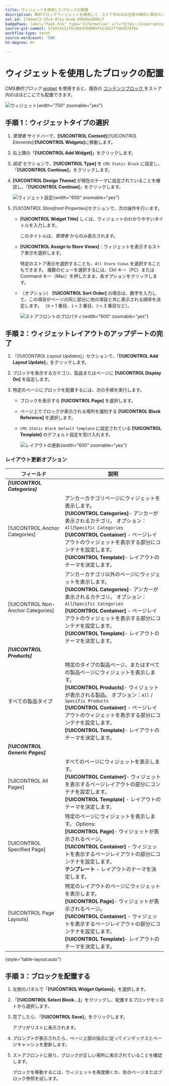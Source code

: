 ```yaml
---
title: ウィジェットを使用したブロックの配置
description: 静的ブロックウィジェットを使用して、ストア内のほぼ任意の場所に既存のコンテンツを配置する方法を説明します。
exl-id: 174deef2-33c4-4f1a-8ca8-4969be209bc7
badgePaas: label="PaaS のみ" type="Informative" url="https://experienceleague.adobe.com/en/docs/commerce/user-guides/product-solutions" tooltip="Adobe Commerce on Cloud プロジェクト（Adobeが管理する PaaS インフラストラクチャ）およびオンプレミスプロジェクトにのみ適用されます。"
source-git-commit: 57a913b21f4cbbb4f0800afe13012ff46d578f8e
workflow-type: tm+mt
source-wordcount: '586'
ht-degree: 0%

---
```


# ウィジェットを使用したブロックの配置

_CMS静的ブロック_ [widget](widgets.md) を使用すると、既存の [ コンテンツブロック ](blocks.md) をストア内のほぼどこにでも配置できます。

![ ウィジェット ](./assets/widgets.png){width="700" zoomable="yes"}

## 手順 1：ウィジェットタイプの選択

1. _管理者_ サイドバーで、**[!UICONTROL Content]**/_[!UICONTROL Elements]_/**[!UICONTROL Widgets]**&#x200B;に移動します。

1. 右上隅の「**[!UICONTROL Add Widget]**」をクリックします。

1. _設定_ セクションで、**[!UICONTROL Type]** を `CMS Static Block` に設定し、「**[!UICONTROL Continue]**」をクリックします。

1. **[!UICONTROL Design Theme]** が現在のテーマに設定されていることを確認し、「**[!UICONTROL Continue]**」をクリックします。

   ![ ウィジェット設定 ](./assets/widget-settings.png){width="600" zoomable="yes"}

1. _[!UICONTROL Storefront Properties]_&#x200B;セクションで、次の操作を行います。

   - **[!UICONTROL Widget Title]** しくは、ウィジェットのわかりやすいタイトルを入力します。

     このタイトルは、_管理者_ からのみ表示されます。

   - **[!UICONTROL Assign to Store Views]**：ウィジェットを表示するストア表示を選択します。

     特定のストア表示を選択することも、`All Store Views` を選択することもできます。 複数のビューを選択するには、Ctrl キー（PC）または Command キー（Mac）を押したまま、各オプションをクリックします。

   - （オプション） **[!UICONTROL Sort Order]** の場合は、数字を入力して、この項目がページの同じ部分に他の項目と共に表示される順序を決定します。 （`0` = 1 番目、`1` = 2 番目、`3` = 3 番目など）。

     ![ ストアフロントのプロパティ ](./assets/widget-storefront-properties.png){width="600" zoomable="yes"}

## 手順 2：ウィジェットレイアウトのアップデートの完了

1. 「_[!UICONTROL Layout Updates]_」セクションで、「**[!UICONTROL Add Layout Update]**」をクリックします。

1. ブロックを表示するカテゴリ、製品またはページに **[!UICONTROL Display On]** を設定します。

1. 特定のページにブロックを配置するには、次の手順を実行します。

   - ブロックを表示する **[!UICONTROL Page]** を選択します。

   - ページ上でブロックが表示される場所を識別する **[!UICONTROL Block Reference]** を選択します。

   - `CMS Static Block Default Template` に設定されている **[!UICONTROL Template]** のデフォルト設定を受け入れます。

     ![ レイアウトの更新 ](./assets/widget-layout-update-home-page.png){width="600" zoomable="yes"}

### レイアウト更新オプション

| フィールド | 説明 |
|--- |--- |
| **_[!UICONTROL Categories]_** |  |
| [!UICONTROL Anchor Categories] | アンカーカテゴリページにウィジェットを表示します。<br/>**[!UICONTROL Categories]**- アンカーが表示されるカテゴリ。 オプション：`All`/`Specific Categories`<br/>**[!UICONTROL Container]** - ページレイアウトのウィジェットを表示する部分にコンテナを設定します。<br/>**[!UICONTROL Template]**- レイアウトのテーマを決定します。 |
| [!UICONTROL Non-Anchor Categories] | アンカーカテゴリ以外のページにウィジェットを表示します。<br/>**[!UICONTROL Categories]**- アンカーが表示されるカテゴリ。 オプション：`All`/`Specific Categories`<br/>**[!UICONTROL Container]** - ページレイアウトのウィジェットを表示する部分にコンテナを設定します。<br/>**[!UICONTROL Template]**- レイアウトのテーマを決定します。 |
| **_[!UICONTROL Products]_** |  |
| すべての製品タイプ | 特定のタイプの製品ページ、またはすべての製品ページにウィジェットを表示します。 <br/>**[!UICONTROL Products]**- ウィジェットが表示される製品。 オプション：`All` /` Specific Products`<br/>**[!UICONTROL Container]** - ページレイアウトのウィジェットを表示する部分にコンテナを設定します。<br/>**[!UICONTROL Template]**- レイアウトのテーマを決定します。 |
| **_[!UICONTROL Generic Pages]_** |  |
| [!UICONTROL All Pages] | すべてのページにウィジェットを表示します。 <br/>**[!UICONTROL Container]**- ウィジェットを表示するページレイアウトの部分にコンテナを設定します。<br/>**[!UICONTROL Template]** - レイアウトのテーマを決定します。 |
| [!UICONTROL Specified Page] | 特定のページにウィジェットを表示します。 Options:<br/>**[!UICONTROL Page]**- ウィジェットが表示されるページ。<br/>**[!UICONTROL Container]** - ウィジェットを表示するページレイアウトの部分にコンテナを設定します。<br/>**テンプレート** - レイアウトのテーマを決定します。 |
| [!UICONTROL Page Layouts] | 特定のレイアウトのページにウィジェットを表示します。 <br/>**[!UICONTROL Page]**- ウィジェットが表示されるページ。<br/>**[!UICONTROL Container]** - ウィジェットを表示するページレイアウトの部分にコンテナを設定します。<br/>**[!UICONTROL Template]**- レイアウトのテーマを決定します。 |

{style="table-layout:auto"}

## 手順 3：ブロックを配置する

1. 左側のパネルで「**[!UICONTROL Widget Options]**」を選択します。

1. 「**[!UICONTROL Select Block…]**」をクリックし、配置するブロックをリストから選択します。

1. 完了したら、「**[!UICONTROL Save]**」をクリックします。

   アプリがリストに表示されます。

1. プロンプトが表示されたら、ページ上部の指示に従ってインデックスとページキャッシュを更新します。

1. ストアフロントに戻り、ブロックが正しい場所に表示されていることを確認します。

   ブロックを移動するには、ウィジェットを再度開くか、別のページまたはブロック参照を試します。
